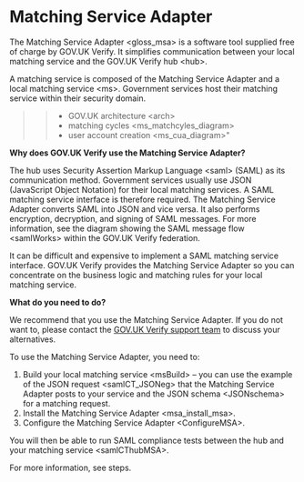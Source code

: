 # Matching Service Adapter

The Matching Service Adapter \<gloss\_msa\> is a software tool supplied
free of charge by GOV.UK Verify. It simplifies communication between
your local matching service and the GOV.UK Verify hub \<hub\>.

A matching service is composed of the Matching Service Adapter and a
local matching service \<ms\>. Government services host their matching
service within their security domain.


> >
> > -   GOV.UK architecture \<arch\>
> > -   matching cycles \<ms\_matchcyles\_diagram\>
> > -   user account creation \<ms\_cua\_diagram\>"

**Why does GOV.UK Verify use the Matching Service Adapter?**

The hub uses Security Assertion Markup Language \<saml\> (SAML) as its
communication method. Government services usually use JSON (JavaScript
Object Notation) for their local matching services. A SAML matching
service interface is therefore required. The Matching Service Adapter
converts SAML into JSON and vice versa. It also performs encryption,
decryption, and signing of SAML messages. For more information, see the
diagram showing the SAML message flow \<samlWorks\> within the GOV.UK
Verify federation.

It can be difficult and expensive to implement a SAML matching service
interface. GOV.UK Verify provides the Matching Service Adapter so you
can concentrate on the business logic and matching rules for your local
matching service.

**What do you need to do?**

We recommend that you use the Matching Service Adapter. If you do not
want to, please contact the [GOV.UK Verify support
team](idasupport+onboarding@digital.cabinet-office.gov.uk) to discuss
your alternatives.

To use the Matching Service Adapter, you need to:

1.  Build your local matching service \<msBuild\> – you can use the
    example of the JSON request \<samlCT\_JSONeg\> that the Matching
    Service Adapter posts to your service and the
    JSON schema \<JSONschema\> for a matching request.
2.  Install the Matching Service Adapter \<msa\_install\_msa\>.
3.  Configure the Matching Service Adapter \<ConfigureMSA\>.

You will then be able to run
SAML compliance tests between the hub and your matching service \<samlCThubMSA\>.

For more information, see steps.
